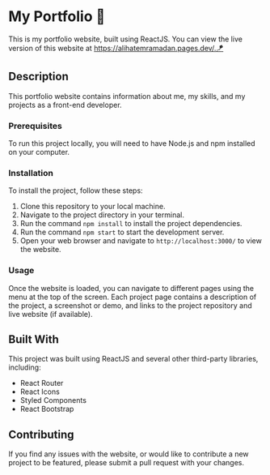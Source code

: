 # My Portfolio 🔭

This is my portfolio website, built using ReactJS. You can view the live version of this website at https://alihatemramadan.pages.dev/.🪁

## Description

This portfolio website contains information about me, my skills, and my projects as a front-end developer.

### Prerequisites

To run this project locally, you will need to have Node.js and npm installed on your computer.

### Installation

To install the project, follow these steps:

1. Clone this repository to your local machine.
2. Navigate to the project directory in your terminal.
3. Run the command `npm install` to install the project dependencies.
4. Run the command `npm start` to start the development server.
5. Open your web browser and navigate to `http://localhost:3000/` to view the website.

### Usage

Once the website is loaded, you can navigate to different pages using the menu at the top of the screen. Each project page contains a description of the project, a screenshot or demo, and links to the project repository and live website (if available).

## Built With

This project was built using ReactJS and several other third-party libraries, including:

- React Router
- React Icons
- Styled Components
- React Bootstrap

## Contributing

If you find any issues with the website, or would like to contribute a new project to be featured, please submit a pull request with your changes.
